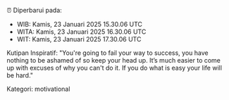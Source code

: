 ⏰ Diperbarui pada:
- WIB: Kamis, 23 Januari 2025 15.30.06 UTC
- WITA: Kamis, 23 Januari 2025 16.30.06 UTC
- WIT: Kamis, 23 Januari 2025 17.30.06 UTC

Kutipan Inspiratif:
"You're going to fail your way to success, you have nothing to be ashamed of so keep your head up. It’s much easier to come up with excuses of why you can't do it. If you do what is easy your life will be hard."


Kategori: motivational

